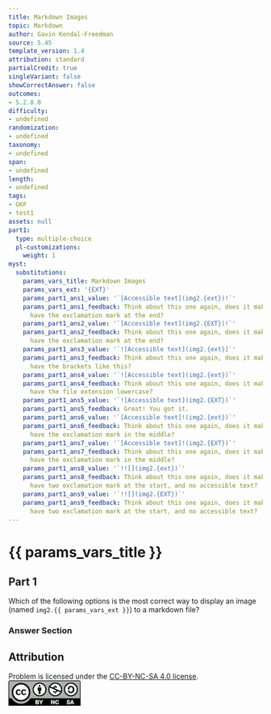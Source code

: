 ```yaml
---
title: Markdown Images
topic: Markdown
author: Gavin Kendal-Freedman
source: 5.45
template_version: 1.4
attribution: standard
partialCredit: true
singleVariant: false
showCorrectAnswer: false
outcomes:
- 5.2.8.0
difficulty:
- undefined
randomization:
- undefined
taxonomy:
- undefined
span:
- undefined
length:
- undefined
tags:
- GKF
- test1
assets: null
part1:
  type: multiple-choice
  pl-customizations:
    weight: 1
myst:
  substitutions:
    params_vars_title: Markdown Images
    params_vars_ext: '{EXT}'
    params_part1_ans1_value: '`[Accessible text](img2.{ext})!`'
    params_part1_ans1_feedback: Think about this one again, does it make sense to
      have the exclamation mark at the end?
    params_part1_ans2_value: '`[Accessible text](img2.{EXT})!`'
    params_part1_ans2_feedback: Think about this one again, does it make sense to
      have the exclamation mark at the end?
    params_part1_ans3_value: '`![Accessible text](img2.{ext}]`'
    params_part1_ans3_feedback: Think about this one again, does it make sense to
      have the brackets like this?
    params_part1_ans4_value: '`![Accessible text](img2.{ext})`'
    params_part1_ans4_feedback: Think about this one again, does it make sense to
      have the file extension lowercase?
    params_part1_ans5_value: '`![Accessible text](img2.{EXT})`'
    params_part1_ans5_feedback: Great! You got it.
    params_part1_ans6_value: '`[Accessible text]!(img2.{ext})`'
    params_part1_ans6_feedback: Think about this one again, does it make sense to
      have the exclamation mark in the middle?
    params_part1_ans7_value: '`[Accessible text]!(img2.{EXT})`'
    params_part1_ans7_feedback: Think about this one again, does it make sense to
      have the exclamation mark in the middle?
    params_part1_ans8_value: '`!![](img2.{ext})`'
    params_part1_ans8_feedback: Think about this one again, does it make sense to
      have two exclamation mark at the start, and no accessible text?
    params_part1_ans9_value: '`!![](img2.{EXT})`'
    params_part1_ans9_feedback: Think about this one again, does it make sense to
      have two exclamation mark at the start, and no accessible text?
---
```

# {{ params_vars_title }}

## Part 1

Which of the following options is the most correct way to display an image (named `img2.{{ params_vars_ext }}`) to a markdown file?

### Answer Section

## Attribution

Problem is licensed under the [CC-BY-NC-SA 4.0 license](https://creativecommons.org/licenses/by-nc-sa/4.0/).<br> ![The Creative Commons 4.0 license requiring attribution-BY, non-commercial-NC, and share-alike-SA license.](https://raw.githubusercontent.com/firasm/bits/master/by-nc-sa.png)